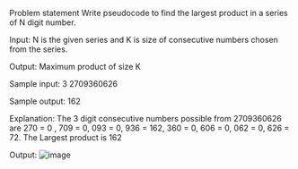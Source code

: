 Problem statement
Write pseudocode to find the largest product in a series of N digit number.

Input: N is the given series and K is size of consecutive numbers chosen from the series.

Output: Maximum product of size K

Sample input: 3
2709360626

Sample output:
162

Explanation:
The 3 digit consecutive numbers possible from 2709360626 are 270 = 0 , 709 = 0, 093 = 0, 936 = 162, 360 = 0, 606 = 0, 062 = 0, 626 = 72. The Largest product is 162

Output:
![image](https://github.com/RoshniMukherjee/LargestProductinSeries/assets/88767197/5efbd75d-ea0b-4a2a-aaa4-da77499d4be1)
